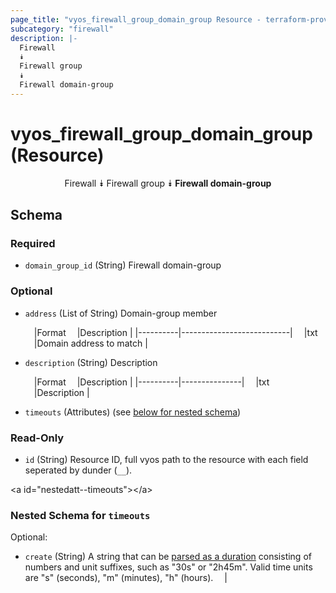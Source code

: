 ```yaml
---
page_title: "vyos_firewall_group_domain_group Resource - terraform-provider-vyos"
subcategory: "firewall"
description: |-
  Firewall
  ⯯
  Firewall group
  ⯯
  Firewall domain-group
---
```


# vyos_firewall_group_domain_group (Resource)
<center>

Firewall
⯯
Firewall group
⯯
**Firewall domain-group**


</center>

## Schema

### Required

- `domain_group_id` (String) Firewall domain-group

### Optional

- `address` (List of String) Domain-group member

    &emsp;|Format  &emsp;|Description              |
    |----------|---------------------------|
    &emsp;|txt     &emsp;|Domain address to match  |
- `description` (String) Description

    &emsp;|Format  &emsp;|Description  |
    |----------|---------------|
    &emsp;|txt     &emsp;|Description  |
- `timeouts` (Attributes) (see [below for nested schema](#nestedatt--timeouts))

### Read-Only

- `id` (String) Resource ID, full vyos path to the resource with each field seperated by dunder (`__`).

&lt;a id=&#34;nestedatt--timeouts&#34;&gt;&lt;/a&gt;
### Nested Schema for `timeouts`

Optional:

- `create` (String) A string that can be [parsed as a duration](https://pkg.go.dev/time#ParseDuration) consisting of numbers and unit suffixes, such as &#34;30s&#34; or &#34;2h45m&#34;. Valid time units are &#34;s&#34; (seconds), &#34;m&#34; (minutes), &#34;h&#34; (hours).  &emsp;|
